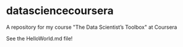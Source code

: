 datasciencecoursera
===================

A repository for my course "The Data Scientist’s Toolbox" at Coursera

See the HelloWorld.md file!
